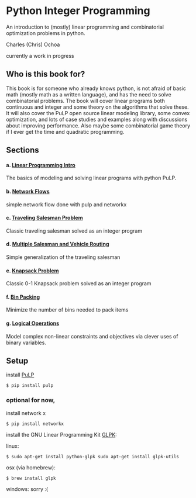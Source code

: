 # Python Integer Programming

An introduction to (mostly) linear programming and combinatorial optimization problems in python.

Charles (Chris) Ochoa

currently a work in progress

## Who is this book for?

This book is for someone who already knows python, is not afraid of basic math (mostly math as a written language), and has the need to solve combinatorial problems. The book will cover linear programs both continuous and integer and some theory on the algorithms that solve these. It will also cover the PuLP open source linear modeling library, some convex optimization, and lots of case studies and examples along with discussions about improving performance. Also maybe some combinatorial game theory if I ever get the time and quadratic programming.



## Sections

#### a. [Linear Programming Intro](http://nbviewer.jupyter.org/github/cochoa0x1/intro-mathematical-programming/blob/master/01-introduction/Linear%20Programming.ipynb)
The basics of modeling and solving linear programs with python PuLP.

#### b. [Network Flows](http://nbviewer.jupyter.org/github/cochoa0x1/intro-mathematical-programming/blob/master/03.5-network-flows/factory_routing_problem.ipynb)
simple network flow done with pulp and networkx

#### c. [Traveling Salesman Problem](http://nbviewer.jupyter.org/github/cochoa0x1/intro-mathematical-programming/blob/master/05-routes-and-schedules/traveling_salesman.ipynb)
Classic traveling salesman solved as an integer program

#### d. [Multiple Salesman and Vehicle Routing](http://nbviewer.jupyter.org/github/cochoa0x1/intro-mathematical-programming/blob/master/05-routes-and-schedules/traveling_salesman2_vehicle_routing.ipynb)
Simple generalization of the traveling salesman

#### e. [Knapsack Problem](http://nbviewer.jupyter.org/github/cochoa0x1/intro-mathematical-programming/blob/master/04-packing-and-allocation/knapsack_problem.ipynb)
Classic 0-1 Knapsack problem solved as an integer program


#### f. [Bin Packing](http://nbviewer.jupyter.org/github/cochoa0x1/intro-mathematical-programming/blob/master/04-packing-and-allocation/bin_packing.ipynb)
Minimize the number of bins needed to pack items

#### g. [Logical Operations](http://nbviewer.jupyter.org/github/cochoa0x1/intro-mathematical-programming/blob/master/unsorted/logical_operations.ipynb)
Model complex non-linear constraints and objectives via clever uses of binary variables.



## Setup

install [PuLP](https://pythonhosted.org/PuLP/)

```
$ pip install pulp
```

### optional for now, 

install network x

```
$ pip install networkx
```

install the GNU Linear Programming Kit [GLPK](https://www.gnu.org/software/glpk/):

linux:

```
$ sudo apt-get install python-glpk sudo apt-get install glpk-utils
```

osx (via homebrew):

```
$ brew install glpk
```

windows: sorry :( 